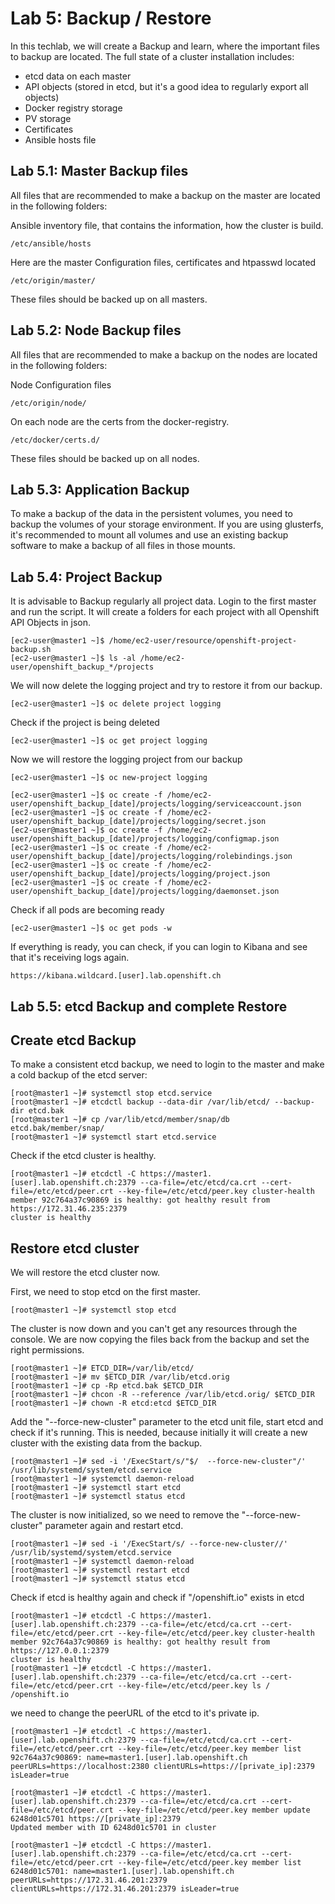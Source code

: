 Lab 5: Backup / Restore
============

In this techlab, we will create a Backup and learn, where the important files to backup are located. The full state of a cluster installation includes:

- etcd data on each master
- API objects (stored in etcd, but it's a good idea to regularly export all objects)
- Docker registry storage
- PV storage
- Certificates
- Ansible hosts file

Lab 5.1: Master Backup files
-------------
All files that are recommended to make a backup on the master are located in the following folders:

Ansible inventory file, that contains the information, how the cluster is build. 
```
/etc/ansible/hosts
```

Here are the master Configuration files, certificates and htpasswd located
```
/etc/origin/master/
```
These files should be backed up on all masters.

Lab 5.2: Node Backup files
-------------
All files that are recommended to make a backup on the nodes are located in the following folders:

Node Configuration files
```
/etc/origin/node/
```

On each node are the certs from the docker-registry.
```
/etc/docker/certs.d/
```

These files should be backed up on all nodes.


Lab 5.3: Application Backup
-------------

To make a backup of the data in the persistent volumes, you need to backup the volumes of your storage environment. If you are using glusterfs, it's recommended to mount all volumes and use an existing backup software to make a backup of all files in those mounts.

Lab 5.4: Project Backup
-------------
It is advisable to Backup regularly all project data.
Login to the first master and run the script. It will create a folders for each project with all Openshift API Objects in json.
```
[ec2-user@master1 ~]$ /home/ec2-user/resource/openshift-project-backup.sh
[ec2-user@master1 ~]$ ls -al /home/ec2-user/openshift_backup_*/projects
```

We will now delete the logging project and try to restore it from our backup.
```
[ec2-user@master1 ~]$ oc delete project logging
```

Check if the project is being deleted
```
[ec2-user@master1 ~]$ oc get project logging
```

Now we will restore the logging project from our backup
```
[ec2-user@master1 ~]$ oc new-project logging

[ec2-user@master1 ~]$ oc create -f /home/ec2-user/openshift_backup_[date]/projects/logging/serviceaccount.json
[ec2-user@master1 ~]$ oc create -f /home/ec2-user/openshift_backup_[date]/projects/logging/secret.json
[ec2-user@master1 ~]$ oc create -f /home/ec2-user/openshift_backup_[date]/projects/logging/configmap.json 
[ec2-user@master1 ~]$ oc create -f /home/ec2-user/openshift_backup_[date]/projects/logging/rolebindings.json
[ec2-user@master1 ~]$ oc create -f /home/ec2-user/openshift_backup_[date]/projects/logging/project.json
[ec2-user@master1 ~]$ oc create -f /home/ec2-user/openshift_backup_[date]/projects/logging/daemonset.json
```
Check if all pods are becoming ready
```
[ec2-user@master1 ~]$ oc get pods -w
```

If everything is ready, you can check, if you can login to Kibana and see that it's receiving logs again.
```
https://kibana.wildcard.[user].lab.openshift.ch
```

Lab 5.5: etcd Backup and complete Restore
-------------
## Create etcd Backup
To make a consistent etcd backup, we need to login to the master and make a cold backup of the etcd server:
```
[root@master1 ~]# systemctl stop etcd.service
[root@master1 ~]# etcdctl backup --data-dir /var/lib/etcd/ --backup-dir etcd.bak
[root@master1 ~]# cp /var/lib/etcd/member/snap/db etcd.bak/member/snap/
[root@master1 ~]# systemctl start etcd.service
```

Check if the etcd cluster is healthy.
```
[root@master1 ~]# etcdctl -C https://master1.[user].lab.openshift.ch:2379 --ca-file=/etc/etcd/ca.crt --cert-file=/etc/etcd/peer.crt --key-file=/etc/etcd/peer.key cluster-health
member 92c764a37c90869 is healthy: got healthy result from https://172.31.46.235:2379
cluster is healthy
```
## Restore etcd cluster
We will restore the etcd cluster now. 

First, we need to stop etcd on the first master.
```
[root@master1 ~]# systemctl stop etcd
```

The cluster is now down and you can't get any resources through the console. We are now copying the files back from the backup and set the right permissions.
```
[root@master1 ~]# ETCD_DIR=/var/lib/etcd/
[root@master1 ~]# mv $ETCD_DIR /var/lib/etcd.orig
[root@master1 ~]# cp -Rp etcd.bak $ETCD_DIR
[root@master1 ~]# chcon -R --reference /var/lib/etcd.orig/ $ETCD_DIR
[root@master1 ~]# chown -R etcd:etcd $ETCD_DIR
```

Add the "--force-new-cluster" parameter to the etcd unit file, start etcd and check if it's running. This is needed, because initially it will create a new cluster with the existing data from the backup. 
```
[root@master1 ~]# sed -i '/ExecStart/s/"$/  --force-new-cluster"/' /usr/lib/systemd/system/etcd.service
[root@master1 ~]# systemctl daemon-reload
[root@master1 ~]# systemctl start etcd
[root@master1 ~]# systemctl status etcd
```

The cluster is now initialized, so we need to remove the "--force-new-cluster" parameter again and restart etcd.
```
[root@master1 ~]# sed -i '/ExecStart/s/ --force-new-cluster//' /usr/lib/systemd/system/etcd.service
[root@master1 ~]# systemctl daemon-reload
[root@master1 ~]# systemctl restart etcd
[root@master1 ~]# systemctl status etcd
```

Check if etcd is healthy again and check if "/openshift.io" exists in etcd
```
[root@master1 ~]# etcdctl -C https://master1.[user].lab.openshift.ch:2379 --ca-file=/etc/etcd/ca.crt --cert-file=/etc/etcd/peer.crt --key-file=/etc/etcd/peer.key cluster-health
member 92c764a37c90869 is healthy: got healthy result from https://127.0.0.1:2379
cluster is healthy
[root@master1 ~]# etcdctl -C https://master1.[user].lab.openshift.ch:2379 --ca-file=/etc/etcd/ca.crt --cert-file=/etc/etcd/peer.crt --key-file=/etc/etcd/peer.key ls /
/openshift.io
```

we need to change the peerURL of the etcd to it's private ip.
```
[root@master1 ~]# etcdctl -C https://master1.[user].lab.openshift.ch:2379 --ca-file=/etc/etcd/ca.crt --cert-file=/etc/etcd/peer.crt --key-file=/etc/etcd/peer.key member list
92c764a37c90869: name=master1.[user].lab.openshift.ch peerURLs=https://localhost:2380 clientURLs=https://[private_ip]:2379 isLeader=true

[root@master1 ~]# etcdctl -C https://master1.[user].lab.openshift.ch:2379 --ca-file=/etc/etcd/ca.crt --cert-file=/etc/etcd/peer.crt --key-file=/etc/etcd/peer.key member update 6248d01c5701 https://[private_ip]:2379
Updated member with ID 6248d01c5701 in cluster

[root@master1 ~]# etcdctl -C https://master1.[user].lab.openshift.ch:2379 --ca-file=/etc/etcd/ca.crt --cert-file=/etc/etcd/peer.crt --key-file=/etc/etcd/peer.key member list
6248d01c5701: name=master1.[user].lab.openshift.ch peerURLs=https://172.31.46.201:2379 clientURLs=https://172.31.46.201:2379 isLeader=true
```


